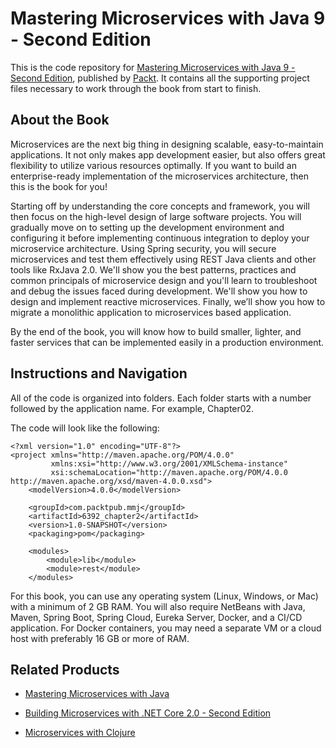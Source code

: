 # Mastering Microservices with Java 9 - Second Edition
This is the code repository for [Mastering Microservices with Java 9 - Second Edition](https://www.packtpub.com/application-development/mastering-microservices-java-9-second-edition?utm_source=github&utm_medium=repository&utm_campaign=9781787281448), published by [Packt](https://www.packtpub.com/?utm_source=github). It contains all the supporting project files necessary to work through the book from start to finish.
## About the Book
Microservices are the next big thing in designing scalable, easy-to-maintain applications. It not only makes app development easier, but also offers great flexibility to utilize various resources optimally. If you want to build an enterprise-ready implementation of the microservices architecture, then this is the book for you!

Starting off by understanding the core concepts and framework, you will then focus on the high-level design of large software projects. You will gradually move on to setting up the development environment and configuring it before implementing continuous integration to deploy your microservice architecture. Using Spring security, you will secure microservices and test them effectively using REST Java clients and other tools like RxJava 2.0. We'll show you the best patterns, practices and common principals of microservice design and you'll learn to troubleshoot and debug the issues faced during development. We'll show you how to design and implement reactive microservices. Finally, we’ll show you how to migrate a monolithic application to microservices based application.

By the end of the book, you will know how to build smaller, lighter, and faster services that can be implemented easily in a production environment.
## Instructions and Navigation
All of the code is organized into folders. Each folder starts with a number followed by the application name. For example, Chapter02.



The code will look like the following:
```
<?xml version="1.0" encoding="UTF-8"?> 
<project xmlns="http://maven.apache.org/POM/4.0.0" 
         xmlns:xsi="http://www.w3.org/2001/XMLSchema-instance" 
         xsi:schemaLocation="http://maven.apache.org/POM/4.0.0 http://maven.apache.org/xsd/maven-4.0.0.xsd"> 
    <modelVersion>4.0.0</modelVersion> 
 
    <groupId>com.packtpub.mmj</groupId> 
    <artifactId>6392_chapter2</artifactId> 
    <version>1.0-SNAPSHOT</version> 
    <packaging>pom</packaging> 
 
    <modules> 
        <module>lib</module> 
        <module>rest</module> 
    </modules>
```

For this book, you can use any operating system (Linux, Windows, or Mac) with a minimum of 2 GB RAM. You will also require NetBeans with Java, Maven, Spring Boot, Spring Cloud, Eureka Server, Docker, and a CI/CD application. For Docker containers, you may need a separate VM or a cloud host with preferably 16 GB or more of RAM.

## Related Products
* [Mastering Microservices with Java](https://www.packtpub.com/application-development/mastering-microservices-java?utm_source=github&utm_medium=repository&utm_campaign=9781785285172)

* [Building Microservices with .NET Core 2.0 - Second Edition](https://www.packtpub.com/application-development/building-microservices-net-core-20-second-edition?utm_source=github&utm_medium=repository&utm_campaign=9781788393331)

* [Microservices with Clojure](https://www.packtpub.com/application-development/microservices-clojure?utm_source=github&utm_medium=repository&utm_campaign=9781788622240)
